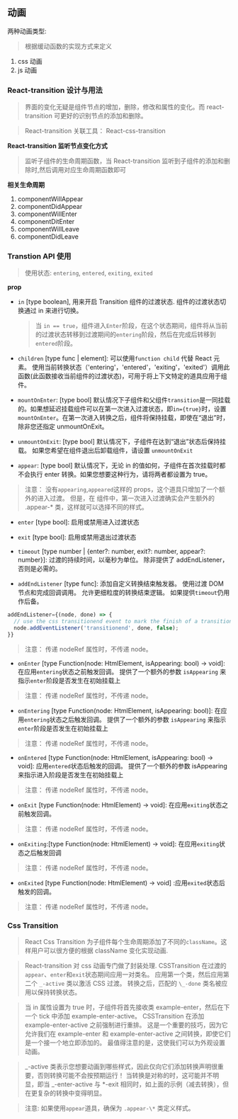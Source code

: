 ## 动画

两种动画类型:

> 根据缓动函数的实现方式来定义

1. css 动画
2. js 动画

### React-transition 设计与用法

> 界面的变化无疑是组件节点的增加，删除，修改和属性的变化。而 react-transition 可更好的识别节点的添加和删除。

> React-transition 关联工具： React-css-transition

**React-transition 监听节点变化方式**

> 监听子组件的生命周期函数，当 React-transition 监听到子组件的添加和删除时,然后调用对应生命周期函数即可

**相关生命周期**

1. componentWillAppear
2. componentDidAppear
3. componentWillEnter
4. componentDitEnter
5. componentWillLeave
6. componentDidLeave

### Transtion API 使用

> 使用状态: `entering`, `entered`, `exiting`, `exited`

**prop**

-   `in` [type boolean], 用来开启 Transition 组件的过渡状态. 组件的过渡状态切换通过 in 来进行切换。
    > 当 `in == true`，组件进入`Enter`阶段，在这个状态期间，组件将从当前的过渡状态转移到过渡期间的`entering`阶段，然后在完成后转移到`entered`阶段。
-   `children` [type func | element]: 可以使用`function child` 代替 React 元素。 使用当前转换状态（'entering'，'entered'，'exiting'，'exited'）调用此函数(此函数接收当前组件的过渡状态)，可用于将上下文特定的道具应用于组件。

-   `mountOnEnter`: [type bool] 默认情况下子组件和父组件`transition`是一同挂载的。如果想延迟挂载组件可以在第一次进入过渡状态，即`in={true}`时，设置`mountOnEnter`。在第一次进入转换之后，组件将保持挂载，即使在“退出”时，除非您还指定 unmountOnExit。

-   `unmountOnExit`: [type bool] 默认情况下，子组件在达到“退出”状态后保持挂载。 如果您希望在组件退出后卸载组件，请设置 `unmountOnExit`
-   `appear`: [type bool] 默认情况下，无论 in 的值如何，子组件在首次挂载时都不会执行 enter 转换。如果您想要这种行为，请将两者都设置为 true。

> 注意： 没有`appearing`,`appeared`这样的 props，这个道具只增加了一个额外的进入过渡。 但是，在 <CSSTransition> 组件中，第一次进入过渡确实会产生额外的 .appear-\* 类，这样就可以选择不同的样式。

-   `enter` [type bool]: 启用或禁用进入过渡状态

-   `exit` [type bool]: 启用或禁用退出过渡状态

-   `timeout` [type number | {enter?: number, exit?: number, appear?: number}]: 过渡的持续时间，以毫秒为单位。 除非提供了 addEndListener，否则是必需的。

-   `addEndListener` [type func]: 添加自定义转换结束触发器。 使用过渡 DOM 节点和完成回调调用。 允许更细粒度的转换结束逻辑。 如果提供`timeout`仍用作后备。

```js
addEndListener={(node, done) => {
  // use the css transitionend event to mark the finish of a transition
  node.addEventListener('transitionend', done, false);
}}
```

> 注意： 传递 nodeRef 属性时，不传递 node。

-   `onEnter` [type Function(node: HtmlElement, isAppearing: bool) -> void]: 在应用`entering`状态之前触发回调。 提供了一个额外的参数 `isAppearing` 来指示`enter`阶段是否发生在初始挂载上

> 注意： 传递 nodeRef 属性时，不传递 node。

-   `onEntering` [type Function(node: HtmlElement, isAppearing: bool)]: 在应用`entering`状态之后触发回调。 提供了一个额外的参数 `isAppearing` 来指示`enter`阶段是否发生在初始挂载上

> 注意： 传递 nodeRef 属性时，不传递 node。

-   `onEntered` [type Function(node: HtmlElement, isAppearing: bool) -> void]: 应用`entered`状态后触发的回调。 提供了一个额外的参数 isAppearing 来指示进入阶段是否发生在初始挂载上

> 注意： 传递 nodeRef 属性时，不传递 node。

-   `onExit` [type Function(node: HtmlElement) -> void]: 在应用`exiting`状态之前触发回调。

> 注意： 传递 nodeRef 属性时，不传递 node。

-   `onExiting`:[type Function(node: HtmlElement) -> void]: 在应用`exiting`状态之后触发回调

> 注意： 传递 nodeRef 属性时，不传递 node。

-   `onExited` [type Function(node: HtmlElement) -> void] :应用`exited`状态后触发的回调。

> 注意： 传递 nodeRef 属性时，不传递 node。

### Css Transition

> React Css Transition 为子组件每个生命周期添加了不同的`className`。这样用户可以很方便的根据 className 变化实现动画.

> React-transition 对 css 动画专门做了封装处理. CSSTransition 在过渡的`appear`、`enter`和`exit`状态期间应用一对类名。 应用第一个类，然后应用第二个 `_-active` 类以激活 CSS 过渡。 转换之后，匹配的 `\_-done` 类名被应用以保持转换状态。

> 当 in 属性设置为 true 时，子组件将首先接收类 example-enter，然后在下一个 tick 中添加 example-enter-active。 CSSTransition 在添加 example-enter-active 之前强制进行重排。 这是一个重要的技巧，因为它允许我们在 example-enter 和 example-enter-active 之间转换，即使它们是一个接一个地立即添加的。 最值得注意的是，这使我们可以为外观设置动画。

> _-active 类表示您想要动画到哪些样式，因此仅向它们添加转换声明很重要，否则转换可能不会按预期运行！ 当转换是对称的时，这可能并不明显，即当 _-enter-active 与 \*-exit 相同时，如上面的示例（减去转换），但在更复杂的转换中变得明显。

> 注意: 如果使用`appear`道具，确保为 `.appear-\*` 类定义样式。
